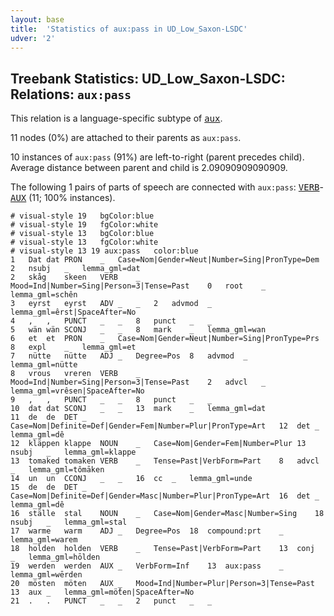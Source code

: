 ```yaml
---
layout: base
title:  'Statistics of aux:pass in UD_Low_Saxon-LSDC'
udver: '2'
---
```


## Treebank Statistics: UD_Low_Saxon-LSDC: Relations: `aux:pass`

This relation is a language-specific subtype of <tt><a href="nds_lsdc-dep-aux.html">aux</a></tt>.

11 nodes (0%) are attached to their parents as `aux:pass`.

10 instances of `aux:pass` (91%) are left-to-right (parent precedes child).
Average distance between parent and child is 2.09090909090909.

The following 1 pairs of parts of speech are connected with `aux:pass`: <tt><a href="nds_lsdc-pos-VERB.html">VERB</a></tt>-<tt><a href="nds_lsdc-pos-AUX.html">AUX</a></tt> (11; 100% instances).


~~~ conllu
# visual-style 19	bgColor:blue
# visual-style 19	fgColor:white
# visual-style 13	bgColor:blue
# visual-style 13	fgColor:white
# visual-style 13 19 aux:pass	color:blue
1	Dat	dat	PRON	_	Case=Nom|Gender=Neut|Number=Sing|PronType=Dem	2	nsubj	_	lemma_gml=dat
2	skåg	skeen	VERB	_	Mood=Ind|Number=Sing|Person=3|Tense=Past	0	root	_	lemma_gml=schên
3	eyrst	eyrst	ADV	_	_	2	advmod	_	lemma_gml=êrst|SpaceAfter=No
4	,	,	PUNCT	_	_	8	punct	_	_
5	wän	wän	SCONJ	_	_	8	mark	_	lemma_gml=wan
6	et	et	PRON	_	Case=Nom|Gender=Neut|Number=Sing|PronType=Prs	8	expl	_	lemma_gml=et
7	nütte	nütte	ADJ	_	Degree=Pos	8	advmod	_	lemma_gml=nütte
8	vrous	vreren	VERB	_	Mood=Ind|Number=Sing|Person=3|Tense=Past	2	advcl	_	lemma_gml=vrêsen|SpaceAfter=No
9	,	,	PUNCT	_	_	8	punct	_	_
10	dat	dat	SCONJ	_	_	13	mark	_	lemma_gml=dat
11	de	de	DET	_	Case=Nom|Definite=Def|Gender=Fem|Number=Plur|PronType=Art	12	det	_	lemma_gml=dê
12	kläppen	klappe	NOUN	_	Case=Nom|Gender=Fem|Number=Plur	13	nsubj	_	lemma_gml=klappe
13	tomaked	tomaken	VERB	_	Tense=Past|VerbForm=Part	8	advcl	_	lemma_gml=tômāken
14	un	un	CCONJ	_	_	16	cc	_	lemma_gml=unde
15	de	de	DET	_	Case=Nom|Definite=Def|Gender=Masc|Number=Plur|PronType=Art	16	det	_	lemma_gml=dê
16	ställe	stal	NOUN	_	Case=Nom|Gender=Masc|Number=Sing	18	nsubj	_	lemma_gml=stal
17	warme	warm	ADJ	_	Degree=Pos	18	compound:prt	_	lemma_gml=warem
18	holden	holden	VERB	_	Tense=Past|VerbForm=Part	13	conj	_	lemma_gml=hōlden
19	werden	werden	AUX	_	VerbForm=Inf	13	aux:pass	_	lemma_gml=wērden
20	mösten	möten	AUX	_	Mood=Ind|Number=Plur|Person=3|Tense=Past	13	aux	_	lemma_gml=mö̂ten|SpaceAfter=No
21	.	.	PUNCT	_	_	2	punct	_	_

~~~


